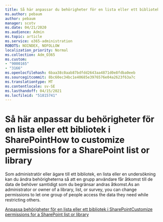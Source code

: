 ```yaml
---
title: Så här anpassar du behörigheter för en lista eller ett bibliotek i SharePoint
ms.author: pebaum
author: pebaum
manager: scotv
ms.date: 04/21/2020
ms.audience: Admin
ms.topic: article
ms.service: o365-administration
ROBOTS: NOINDEX, NOFOLLOW
localization_priority: Normal
ms.collection: Adm_O365
ms.custom:
- "9000165"
- "3166"
ms.openlocfilehash: 6baa38c0aab87bdfdd2643aa4871d0e8fdba0eeb
ms.sourcegitcommit: 8bc60ec34bc1e40685e3976576e04a2623f63a7c
ms.translationtype: MT
ms.contentlocale: sv-SE
ms.lasthandoff: 04/15/2021
ms.locfileid: "51815741"
---
```

# <a name="how-to-customize-permissions-for-a-sharepoint-list-or-library"></a><span data-ttu-id="dfff4-102">Så här anpassar du behörigheter för en lista eller ett bibliotek i SharePoint</span><span class="sxs-lookup"><span data-stu-id="dfff4-102">How to customize permissions for a SharePoint list or library</span></span>

<span data-ttu-id="dfff4-103">Som administratör eller ägare till ett bibliotek, en lista eller en undersökning kan du ändra behörigheterna så att en grupp användare får åtkomst till de data de behöver samtidigt som du begränsar andras åtkomst.</span><span class="sxs-lookup"><span data-stu-id="dfff4-103">As an administrator or owner of a library, list, or survey, you can change permissions to let one group of people access the data they need while restricting others.</span></span>

[<span data-ttu-id="dfff4-104">Anpassa behörigheter för en lista eller ett bibliotek i SharePoint</span><span class="sxs-lookup"><span data-stu-id="dfff4-104">Customize permissions for a SharePoint list or library</span></span>](https://support.office.com/article/customize-permissions-for-a-sharepoint-list-or-library-02d770f3-59eb-4910-a608-5f84cc297782)